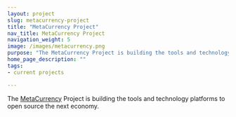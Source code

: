 ```yaml
---
layout: project
slug: metacurrency-project
title: "MetaCurrency Project"
nav_title: MetaCurrency Project
navigation_weight: 5
image: /images/metacurrency.png
purpose: "The MetaCurrency Project is building the tools and technology platforms to open source the next economy."
home_page_description: ""
tags:
- current projects

---
```


The [MetaCurrency](http://www.metacurrency.org/)  Project is building the tools and technology platforms to open source the next economy.
